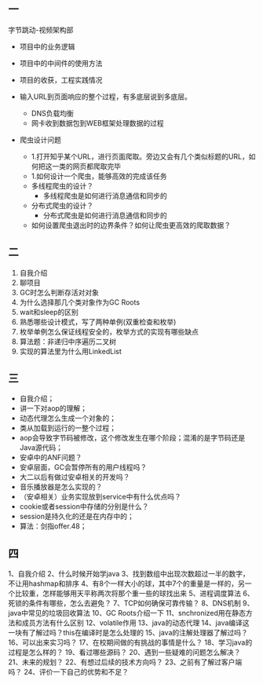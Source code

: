 ##  一

字节跳动-视频架构部

- 项目中的业务逻辑
- 项目中的中间件的使用方法
- 项目的收获，工程实践情况

- 输入URL到页面响应的整个过程，有多底层说到多底层。
  - DNS负载均衡
  - 网卡收到数据包到WEB框架处理数据的过程
- 爬虫设计问题
  - 1.打开知乎某个URL，进行页面爬取。旁边又会有几个类似标题的URL，如何把这一类的网页都爬取完毕
  - 1.如何设计一个爬虫，能够高效的完成该任务
  - 多线程爬虫的设计？
    - 多线程爬虫是如何进行消息通信和同步的
  - 分布式爬虫的设计？
    - 分布式爬虫是如何进行消息通信和同步的
  - 如何设置爬虫退出时的边界条件？如何让爬虫更高效的爬取数据？



## 二

1. 自我介绍
2. 聊项目
3. GC时怎么判断存活对对象
4. 为什么选择那几个类对象作为GC Roots
5. wait和sleep的区别
6. 熟悉哪些设计模式，写了两种单例(双重检查和枚举)
7. 枚举单例怎么保证线程安全的，枚举方式的实现有哪些缺点
8. 算法题：非递归中序遍历二叉树
9. 实现的算法里为什么用LinkedList



## 三

- 自我介绍；
- 讲一下对aop的理解；
- 动态代理怎么生成一个对象的；
- 类从加载到运行的一整个过程；
- aop会导致字节码被修改，这个修改发生在哪个阶段；混淆的是字节码还是Java源代码；
- 安卓中的ANF问题？
- 安卓层面，GC会暂停所有的用户线程吗？
- 大二以后有做过安卓相关的开发吗？
- 音乐播放器是怎么实现的？
- （安卓相关）业务实现放到service中有什么优点吗？
- cookie或者session中存储的分别是什么？
- session是持久化的还是在内存中的；
- 算法：剑指offer.48；



## 四

1、自我介绍
2、什么时候开始学java
3、找到数组中出现次数超过一半的数字，不让用hashmap和排序
4、有8个一样大小的球，其中7个的重量是一样的，另一个比较重，怎样能够用天平称两次将那个重一些的球找出来
5、进程调度算法
6、死锁的条件有哪些，怎么去避免？
7、TCP如何确保可靠传输？
8、DNS机制
9、java中常见的垃圾回收算法
10、GC Roots介绍一下
11、snchronized用在静态方法和成员方法有什么区别
12、volatile作用
13、java的动态代理
14、java编译这一块有了解过吗？this在编译时是怎么处理的
15、java的注解处理器了解过吗？
16、可以出来实习吗？
17、在校期间做的有挑战的事情是什么？
18、学习java的过程是怎么样的？
19、看过哪些源码？
20、遇到一些疑难的问题怎么解决？
21、未来的规划？
22、有想过后续的技术方向吗？
23、之前有了解过客户端吗？
24、评价一下自己的优势和不足？